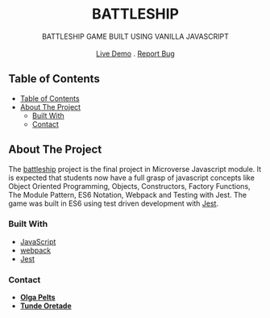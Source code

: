 

<p align="center">
  <h1 align="center">BATTLESHIP</h1>

  <p align="center">
    BATTLESHIP GAME BUILT USING VANILLA JAVASCRIPT
    <br>
    <br>
    <a href="#" target="_blank">Live Demo</a>
    .
    <a href="https://github.com/pelzolga123/Battleship/issues">Report Bug</a>
  </p>
</p>


<!-- TABLE OF CONTENTS -->
## Table of Contents


- [Table of Contents](#table-of-contents)
- [About The Project](#about-the-project)
  - [Built With](#built-with)
  - [Contact](#contact)


<!-- ABOUT THE PROJECT -->
## About The Project

The [battleship](https://en.wikipedia.org/wiki/Battleship_(game)) project is the
final project in Microverse Javascript module. It is expected that students now
have a full grasp of javascript concepts like Object Oriented Programming, Objects, Constructors, Factory
Functions, The Module Pattern, ES6 Notation, Webpack and Testing with Jest. The
game was built in ES6 using test driven development with [Jest](https://jestjs.io/).


### Built With
* [JavaScript](https://www.javascript.com/)
* [webpack](https://webpack.js.org/)
* [Jest](https://jestjs.io/)


### Contact

* **[Olga Pelts](https://github.com/pelzolga123)**
* **[Tunde Oretade](https://github.com/tundeiness)**
